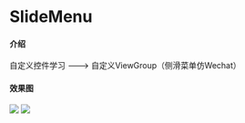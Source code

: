 # SlideMenu
#### 介绍
自定义控件学习 ---> 自定义ViewGroup（侧滑菜单仿Wechat）
#### 效果图
<img src="http://tiebapic.baidu.com/forum/w%3D580/sign=5f9d6cdd0a4a20a4311e3ccfa0509847/ec80f603738da9772599b2e4f551f8198718e35f.jpg?tbpicau=2023-06-25-05_0942c838ed09952879259cdc55c17f47">
<img src="http://tiebapic.baidu.com/forum/w%3D580/sign=70a94eb565a446237ecaa56aa8207246/5013738da9773912ae90b1aebd198618377ae25f.jpg?tbpicau=2023-06-25-05_e8f0f0c34e13106bfe93e2b6b5122d3c">
